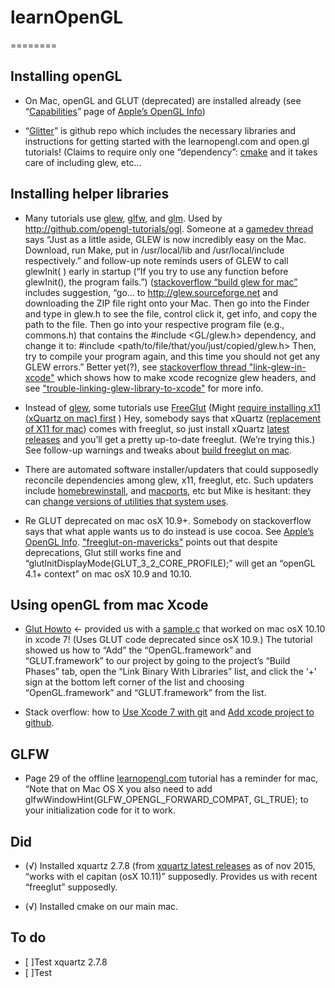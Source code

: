 # learnOpenGL
========

Installing openGL
--------
* On Mac, openGL and GLUT (deprecated) are installed already (see “[Capabilities](http://developer.apple.com/opengl/capabilities/index.html)” page of [Apple’s OpenGL Info](http://developer.apple.com/library/mac/documentation/GraphicsImaging/Conceptual/OpenGL-MacProgGuide/opengl_intro/opengl_intro.html))

* “[Glitter](https://github.com/Polytonic/Glitter)” is github repo which includes the necessary libraries and instructions for getting started with the learnopengl.com and open.gl tutorials! (Claims to require only one “dependency”: [cmake](http://www.cmake.org/download/) and it takes care of including glew, etc...


Installing helper libraries
--------
* Many tutorials use [glew](http://glew.sourceforge.net), [glfw](http://www.glfw.org/), and [glm](http://glm.g-truc.net/). Used by http://github.com/opengl-tutorials/ogl. Someone at a [gamedev thread](http://www.gamedev.net/topic/561579-is-glew-necessary-to-use-shaders-solved-not-necessary/) says “Just as a little aside, GLEW is now incredibly easy on the Mac. Download, run Make, put in /usr/local/lib and /usr/local/include respectively.” and follow-up note reminds users of GLEW to call glewInit( ) early in startup (“If you try to use any function before glewInit(), the program fails.”) ([stackoverflow “build glew for mac”](http://stackoverflow.com/questions/12229714/building-glew-for-mac-osx) includes suggestion, “go... to http://glew.sourceforge.net and downloading the ZIP file right onto your Mac. Then go into the Finder and type in glew.h to see the file, control click it, get info, and copy the path to the file. Then go into your respective program file (e.g., commons.h) that contains the #include <GL/glew.h> dependency, and change it to: #include <path/to/file/that/you/just/copied/glew.h>  Then, try to compile your program again, and this time you should not get any GLEW errors.” Better yet(?), see [stackoverflow thread "link-glew-in-xcode"](http://stackoverflow.com/questions/17600917/how-to-link-glew-in-xcode) which shows how to make xcode recognize glew headers, and see ["trouble-linking-glew-library-to-xcode"](http://stackoverflow.com/questions/3072293/im-having-trouble-linking-the-glew-library-to-my-xcode-project) for more info.

* Instead of [glew](http://glew.sourceforge.net), some tutorials use [FreeGlut](http://freeglut.sourceforge.net) (Might [require installing x11 (xQuartz on mac) first](http://sourceforge.net/p/freeglut/bugs/215/) ) Hey, somebody says that xQuartz ([replacement of X11 for mac](http://support.apple.com/en-us/HT201341)) comes with freeglut, so just install xQuartz [latest releases](http://xquartz.macosforge.org/trac/wiki/Releases) and you’ll get a pretty up-to-date freeglut. (We’re trying this.) See follow-up warnings and tweaks about [build freeglut on mac](http://stackoverflow.com/questions/9149133/is-it-possible-to-build-freeglut-on-mac-os-x).

* There are automated software installer/updaters that could supposedly reconcile dependencies among glew, x11, freeglut, etc. Such updaters include [homebrew](http://brew.sh)[install](http://stackoverflow.com/questions/20381128/how-to-install-homebrew-on-mac-osx), and [macports](http://www.macports.org/), etc but Mike is hesitant: they can [change versions of utilities that system uses](http://discussions.apple.com/thread/4337315?start=0&tstart=0).

* Re GLUT deprecated on mac osX 10.9+. Somebody on stackoverflow says that what apple wants us to do instead is use cocoa.  See [Apple’s OpenGL Info](http://developer.apple.com/library/mac/documentation/GraphicsImaging/Conceptual/OpenGL-MacProgGuide/opengl_intro/opengl_intro.html). ["freeglut-on-mavericks"](http://stackoverflow.com/questions/19648087/installing-freeglut-on-os-x-mavericks) points out that despite deprecations, Glut still works fine and “glutInitDisplayMode(GLUT\_3\_2\_CORE_PROFILE);” will get an “openGL 4.1+ context” on mac osX 10.9 and 10.10. 


Using openGL from mac Xcode
--------
* [Glut Howto](http://web.eecs.umich.edu/~sugih/courses/eecs487/glut-howto/) <- provided us with a [sample.c](http://web.eecs.umich.edu/%7Esugih/courses/eecs487/glut-howto/sample.c) that worked on mac osX 10.10 in xcode 7! (Uses GLUT code deprecated since osX 10.9.) The tutorial showed us how to “Add” the “OpenGL.framework” and “GLUT.framework” to our project by going to the project’s “Build Phases” tab, open the “Link Binary With Libraries” list, and click the ‘+’ sign at the bottom left corner of the list and choosing “OpenGL.framework” and “GLUT.framework” from the list.

* Stack overflow: how to [Use Xcode 7 with git](http://stackoverflow.com/questions/5383609/using-git-with-an-existing-xcode-project/32498035) and [Add xcode project to github](http://stackoverflow.com/questions/12698482/add-xcode-project-to-github-repo).


GLFW 
--------
* Page 29 of the offline [learnopengl.com](www.learnopengl.com) tutorial has a reminder for mac, “Note that on Mac OS X you also need to add glfwWindowHint(GLFW_OPENGL_FORWARD_COMPAT, GL_TRUE); to your initialization code for it to work.


Did
----------
* (√) Installed xquartz 2.7.8 (from [xquartz latest releases](http://xquartz.macosforge.org/trac/wiki/Releases) as of nov 2015, “works with el capitan (osX 10.11)” supposedly. Provides us with recent “freeglut” supposedly.

* (√) Installed cmake on our main mac.


To do
---------
* [ ]Test xquartz 2.7.8
* [ ]Test 
